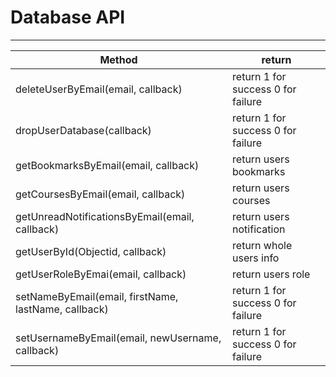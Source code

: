 # Database API
--------

|	Method							|  return              |
|--------------------------------|-----------------------------------|
|deleteUserByEmail(email, callback) | return 1 for success 0 for failure|
|dropUserDatabase(callback) | return 1 for success 0 for failure|
|getBookmarksByEmail(email, callback) | return users bookmarks|
|getCoursesByEmail(email, callback) | return users courses|
|getUnreadNotificationsByEmail(email, callback) | return users notification|
|getUserById(Objectid, callback) | return whole users info|
|getUserRoleByEmai(email, callback) | return users role|
|setNameByEmail(email, firstName, lastName, callback) | return 1 for success 0 for failure|
|setUsernameByEmail(email, newUsername, callback) | return 1 for success 0 for failure|